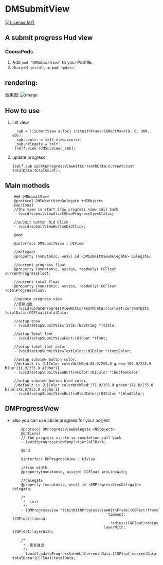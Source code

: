 # DMSubmitView



[![License MIT](https://img.shields.io/badge/license-MIT-green.svg?style=flat)](https://github.com/DMDavid/SubmitView/blob/master/LICENSE)&nbsp;

## A submit progress Hud view

### CocoaPods

1. Add `pod 'DMSubmitView'` to your Podfile.
2. Run `pod install` or `pod update`.


## rendering:
效果图:
 ![image](https://github.com/DMDavid/SubmitView/blob/master/SubmitView/rendering.gif)


## How to use

1. init view

        _sub = [[SubmitView alloc] initWithFrame:CGRectMake(0, 0, 300, 60)];
        _sub.center = self.view.center;
        _sub.delegate = self;
        [self.view addSubview:_sub];
        
2. update progress 

       [self.sub updateProgressViewWitCurrenthData:currentCount totalData:totalCount];
       
       
       
## Main mothods

        ### DMSubmitView
        @protocol DMSubmitViewDelegate <NSObject>
        @optional
        //the view is start show progress view call back
        - (void)submitViewStartShowProgressViewStatus;

        //submit button Did Click
        - (void)submitViewButtonDidClick;

        @end

        @interface DMSubmitView : UIView

        //delegaet
        @property (nonatomic, weak) id <DMSubmitViewDelegate> delegate;

        //current progress float
        @property (nonatomic, assign, readonly) CGFloat currentProgressFloat;

        //current total float
        @property (nonatomic, assign, readonly) CGFloat totalProgressFloat;

        //update pregress view
        //更新进度
        - (void)updateProgressViewWitCurrenthData:(CGFloat)currentData totalData:(CGFloat)totalData;

        //setup show
        - (void)setupSubmitViewTitle:(NSString *)title;

        //setup label font
        - (void)setupSubmitViewFont:(UIFont *)font;

        //setup label text color
        - (void)setupSubmitViewTextColor:(UIColor *)textColor;

        //setup subview button color,
        //default is [UIColor colorWithRed:33.0/255.0 green:197.0/255.0 blue:131.0/255.0 alpha:1]
        - (void)setupSubmitViewButtonColor:(UIColor *)buttonColor;

        //setup subview button blod color,
        //default is [UIColor colorWithRed:172.0/255.0 green:172.0/255.0 blue:172.0/255.0 alpha:1]
        - (void)setupSubmitViewButtonBlodColor:(UIColor *)blodColor;
         
## DMProgressView

* also you can use circle progress for your porject 


          @protocol DMProgressViewDelegate <NSObject>
          @optional
          // the progress circle is completion call back
          - (void)progressViewCompletionCallBack;

          @end

          @interface DMProgressView : UIView

          //line width
          @property(nonatomic, assign) CGFloat arcLineWith;

          //delegate
          @property (nonatomic, weak) id <DMProgressViewDelegate> delegate;

          /*
           *  init
           */
          - (DMProgressView *)initWithProgressViewWithFrame:(CGRect)frame
                                                  timeout:(CGFloat)timeout
                                                   radius:(CGFloat)radius
                                                layerWith:(CGFloat)layerWith;

          /*
           *  更新进度
           */
          - (void)updateProgressViewWitCurrenthData:(CGFloat)currentData totalData:(CGFloat)totalData;



